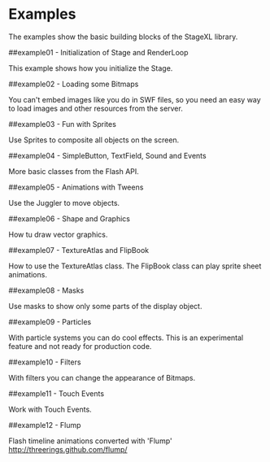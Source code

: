 # Examples

The examples show the basic building blocks of the StageXL library.

##example01 - Initialization of Stage and RenderLoop

This example shows how you initialize the Stage.

##example02 - Loading some Bitmaps

You can't embed images like you do in SWF files, so you need an easy way to load images and other resources from the server.

##example03 - Fun with Sprites

Use Sprites to composite all objects on the screen.

##example04 - SimpleButton, TextField, Sound and Events

More basic classes from the Flash API. 

##example05 - Animations with Tweens

Use the Juggler to move objects.

##example06 - Shape and Graphics

How tu draw vector graphics.

##example07 - TextureAtlas and FlipBook

How to use the TextureAtlas class. The FlipBook class can play sprite sheet animations.

##example08 - Masks

Use masks to show only some parts of the display object.

##example09 - Particles

With particle systems you can do cool effects. This is an experimental feature and not ready for production code.

##example10 - Filters

With filters you can change the appearance of Bitmaps.

##example11 - Touch Events

Work with Touch Events.

##example12 - Flump

Flash timeline animations converted with &apos;Flump&apos;
http://threerings.github.com/flump/

